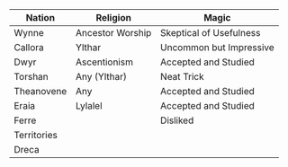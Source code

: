 | Nation      | Religion         | Magic                   |
| ----------- | ---------------- | ----------------------- |
| Wynne       | Ancestor Worship | Skeptical of Usefulness |
| Callora     | Ylthar           | Uncommon but Impressive |
| Dwyr        | Ascentionism     | Accepted and Studied    |
| Torshan     | Any (Ylthar)     | Neat Trick              |
| Theanovene  | Any              | Accepted and Studied    |
| Eraia       | Lylalel          | Accepted and Studied    |
| Ferre       |                  | Disliked                |
| Territories |
| Dreca       |

